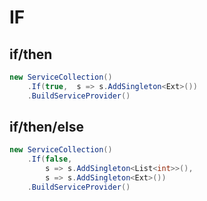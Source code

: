 # IF

## if/then

```csharp
new ServiceCollection()
    .If(true,  s => s.AddSingleton<Ext>())
    .BuildServiceProvider()
```

## if/then/else

```csharp
new ServiceCollection()
    .If(false,  
        s => s.AddSingleton<List<int>>(), 
        s => s.AddSingleton<Ext>())
    .BuildServiceProvider()
```

